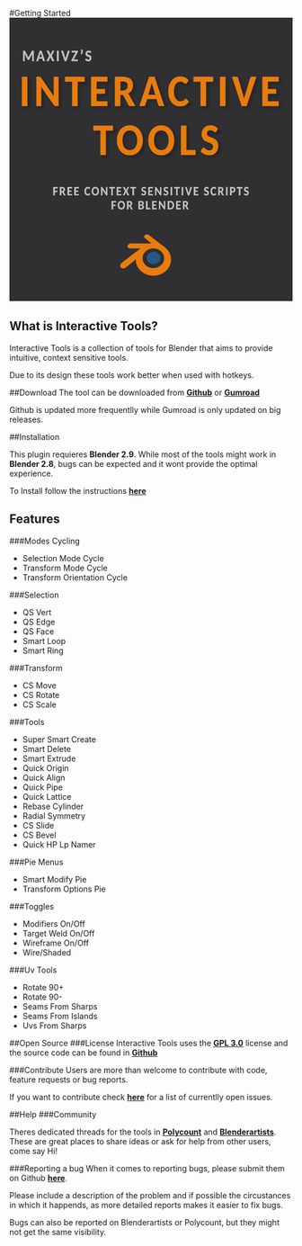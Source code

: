 #Getting Started
![Alt Text](img/interactivetools_logo.jpg)

## What is Interactive Tools?

Interactive Tools is a collection of tools for Blender that aims to provide intuitive, context sensitive tools.

Due to its design these tools work better when used with hotkeys.

##Download
The tool can be downloaded from [**Github**](https://github.com/maxivz/interactivetoolsblender) or [**Gumroad**](https://gumroad.com/l/ynJmIV) 

Github is updated more frequentlly while Gumroad is only updated on big releases.

##Installation

This plugin requieres **Blender 2.9**. While most of the tools might work in **Blender 2.8**, bugs can be expected and it wont provide the optimal experience.

To Install follow the instructions  [**here**](../setup/#installation)

## Features

###Modes Cycling

* Selection Mode Cycle
* Transform Mode Cycle
* Transform Orientation Cycle

###Selection

* QS Vert
* QS Edge
* QS Face
* Smart Loop
* Smart Ring

###Transform

* CS Move
* CS Rotate
* CS Scale

###Tools

* Super Smart Create
* Smart Delete
* Smart Extrude
* Quick Origin
* Quick Align
* Quick Pipe
* Quick Lattice
* Rebase Cylinder
* Radial Symmetry
* CS Slide
* CS Bevel
* Quick HP Lp Namer

###Pie Menus
* Smart Modify Pie
* Transform Options Pie

###Toggles
* Modifiers On/Off
* Target Weld On/Off
* Wireframe On/Off
* Wire/Shaded

###Uv Tools
* Rotate 90+
* Rotate 90-
* Seams From Sharps
* Seams From Islands
* Uvs From Sharps

##Open Source
###License
Interactive Tools uses the [**GPL 3.0**](https://github.com/maxivz/interactivetoolsblender/blob/master/LICENSE) license and
 the source code can be found in  [**Github**](https://github.com/maxivz/interactivetoolsblender) 

###Contribute
Users are more than welcome to contribute with code, feature requests or bug reports.

If you want to contribute check [**here**](https://github.com/maxivz/interactivetoolsblender/issues) for a list of currentlly open issues.

##Help
###Community

Theres dedicated threads for the tools in [**Polycount**](https://polycount.com/discussion/212081/maxivzs-interactive-tools-for-blender)
and [**Blenderartists**](https://blenderartists.org/t/interactive-tools-for-blender-2-8/1164932). 
These are great places to share ideas or ask for help from other users, come say Hi!


###Reporting a bug 
When it comes to reporting bugs, please submit them on Github [**here**](https://github.com/maxivz/interactivetoolsblender/issues).

Please include a description of the problem and if possible the circustances in which it happends, as more detailed reports makes it easier to fix bugs.

Bugs can also be reported on Blenderartists or Polycount, but they might not get the same visibility.
